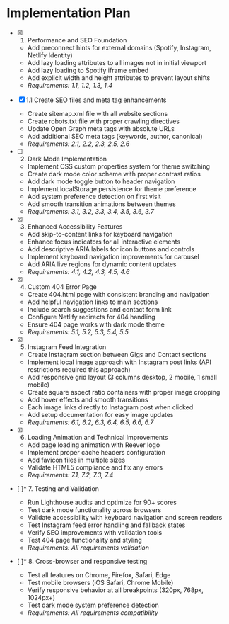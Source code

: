 # Implementation Plan

- [x] 1. Performance and SEO Foundation
  - Add preconnect hints for external domains (Spotify, Instagram, Netlify Identity)
  - Add lazy loading attributes to all images not in initial viewport
  - Add lazy loading to Spotify iframe embed
  - Add explicit width and height attributes to prevent layout shifts
  - _Requirements: 1.1, 1.2, 1.3, 1.4_

- [x] 1.1 Create SEO files and meta tag enhancements
  - Create sitemap.xml file with all website sections
  - Create robots.txt file with proper crawling directives
  - Update Open Graph meta tags with absolute URLs
  - Add additional SEO meta tags (keywords, author, canonical)
  - _Requirements: 2.1, 2.2, 2.3, 2.5, 2.6_

- [ ] 2. Dark Mode Implementation
  - Implement CSS custom properties system for theme switching
  - Create dark mode color scheme with proper contrast ratios
  - Add dark mode toggle button to header navigation
  - Implement localStorage persistence for theme preference
  - Add system preference detection on first visit
  - Add smooth transition animations between themes
  - _Requirements: 3.1, 3.2, 3.3, 3.4, 3.5, 3.6, 3.7_

- [x] 3. Enhanced Accessibility Features
  - Add skip-to-content links for keyboard navigation
  - Enhance focus indicators for all interactive elements
  - Add descriptive ARIA labels for icon buttons and controls
  - Implement keyboard navigation improvements for carousel
  - Add ARIA live regions for dynamic content updates
  - _Requirements: 4.1, 4.2, 4.3, 4.5, 4.6_

- [x] 4. Custom 404 Error Page
  - Create 404.html page with consistent branding and navigation
  - Add helpful navigation links to main sections
  - Include search suggestions and contact form link
  - Configure Netlify redirects for 404 handling
  - Ensure 404 page works with dark mode theme
  - _Requirements: 5.1, 5.2, 5.3, 5.4, 5.5_

- [x] 5. Instagram Feed Integration
  - Create Instagram section between Gigs and Contact sections
  - Implement local image approach with Instagram post links (API restrictions required this approach)
  - Add responsive grid layout (3 columns desktop, 2 mobile, 1 small mobile)
  - Create square aspect ratio containers with proper image cropping
  - Add hover effects and smooth transitions
  - Each image links directly to Instagram post when clicked
  - Add setup documentation for easy image updates
  - _Requirements: 6.1, 6.2, 6.3, 6.4, 6.5, 6.6, 6.7_

- [x] 6. Loading Animation and Technical Improvements
  - Add page loading animation with Reever logo
  - Implement proper cache headers configuration
  - Add favicon files in multiple sizes
  - Validate HTML5 compliance and fix any errors
  - _Requirements: 7.1, 7.2, 7.3, 7.4_

- [ ]* 7. Testing and Validation
  - Run Lighthouse audits and optimize for 90+ scores
  - Test dark mode functionality across browsers
  - Validate accessibility with keyboard navigation and screen readers
  - Test Instagram feed error handling and fallback states
  - Verify SEO improvements with validation tools
  - Test 404 page functionality and styling
  - _Requirements: All requirements validation_

- [ ]* 8. Cross-browser and responsive testing
  - Test all features on Chrome, Firefox, Safari, Edge
  - Test mobile browsers (iOS Safari, Chrome Mobile)
  - Verify responsive behavior at all breakpoints (320px, 768px, 1024px+)
  - Test dark mode system preference detection
  - _Requirements: All requirements compatibility_
